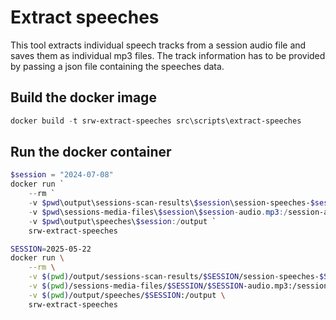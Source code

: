 # Extract speeches

This tool extracts individual speech tracks from a session audio file and saves them as individual mp3 files.
The track information has to be provided by passing a json file containing the speeches data.

## Build the docker image

```powershell
docker build -t srw-extract-speeches src\scripts\extract-speeches
```

## Run the docker container

```powershell
$session = "2024-07-08"
docker run `
    --rm `
    -v $pwd\output\sessions-scan-results\$session\session-speeches-$session.json:/session-speeches.json:ro `
    -v $pwd\sessions-media-files\$session\$session-audio.mp3:/session-audio.mp3:ro `
    -v $pwd\output\speeches\$session:/output `
    srw-extract-speeches
```

```bash
SESSION=2025-05-22
docker run \
    --rm \
    -v $(pwd)/output/sessions-scan-results/$SESSION/session-speeches-$SESSION.json:/session-speeches.json:ro \
    -v $(pwd)/sessions-media-files/$SESSION/$SESSION-audio.mp3:/session-audio.mp3:ro \
    -v $(pwd)/output/speeches/$SESSION:/output \
    srw-extract-speeches
```
